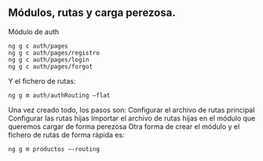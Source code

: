 ## Módulos, rutas y carga perezosa.

Módulo de auth
```ng g m auth
ng g c auth/pages
ng g c auth/pages/registro	
ng g c auth/pages/login
ng g c auth/pages/forgot
```

Y el fichero de rutas:

```
ng g m auth/authRouting –flat
```

Una vez creado todo, los pasos son:
Configurar el archivo de rutas principal
Configurar las rutas hijas
Importar el archivo de rutas hijas en el módulo que queremos cargar de forma perezosa
Otra forma de crear el módulo y el fichero de rutas de forma rápida es:
```
ng g m productos –-routing
```
